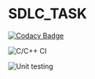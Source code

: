 # SDLC_TASK

[![Codacy Badge](https://app.codacy.com/project/badge/Grade/9699f8e7365f4759862ba00b78066833)](https://www.codacy.com/manual/99002579/SDLC_TASK?utm_source=github.com&amp;utm_medium=referral&amp;utm_content=99002579/SDLC_TASK&amp;utm_campaign=Badge_Grade)

![C/C++ CI](https://github.com/99002579/SDLC_TASK/workflows/C/C++%20CI/badge.svg)

![Unit testing](https://github.com/99002579/SDLC_TASK/workflows/Unit%20testing/badge.svg?branch=master)
